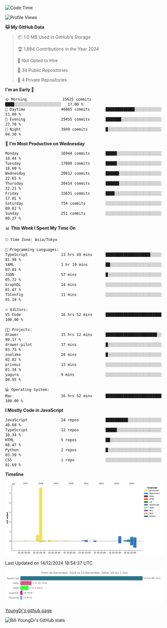 <!--START_SECTION:waka-->
![Code Time](http://img.shields.io/badge/Code%20Time-1%2C111%20hrs%2044%20mins-blue)

![Profile Views](http://img.shields.io/badge/Profile%20Views-0-blue)

**🐱 My GitHub Data** 

> 📦 1.0 MB Used in GitHub's Storage 
 > 
> 🏆 1,894 Contributions in the Year 2024
 > 
> 🚫 Not Opted to Hire
 > 
> 📜 34 Public Repositories 
 > 
> 🔑 4 Private Repositories 
 > 
**I'm an Early 🐤** 

```text
🌞 Morning                15625 commits       ████░░░░░░░░░░░░░░░░░░░░░   17.00 % 
🌆 Daytime                46865 commits       █████████████░░░░░░░░░░░░   51.00 % 
🌃 Evening                25455 commits       ███████░░░░░░░░░░░░░░░░░░   27.70 % 
🌙 Night                  3949 commits        █░░░░░░░░░░░░░░░░░░░░░░░░   04.30 % 
```
📅 **I'm Most Productive on Wednesday** 

```text
Monday                   16944 commits       █████░░░░░░░░░░░░░░░░░░░░   18.44 % 
Tuesday                  17088 commits       █████░░░░░░░░░░░░░░░░░░░░   18.60 % 
Wednesday                20812 commits       ██████░░░░░░░░░░░░░░░░░░░   22.65 % 
Thursday                 20414 commits       ██████░░░░░░░░░░░░░░░░░░░   22.21 % 
Friday                   15631 commits       ████░░░░░░░░░░░░░░░░░░░░░   17.01 % 
Saturday                 754 commits         ░░░░░░░░░░░░░░░░░░░░░░░░░   00.82 % 
Sunday                   251 commits         ░░░░░░░░░░░░░░░░░░░░░░░░░   00.27 % 
```


📊 **This Week I Spent My Time On** 

```text
🕑︎ Time Zone: Asia/Tokyo

💬 Programming Languages: 
TypeScript               13 hrs 49 mins      ████████████████████░░░░░   81.98 % 
YAML                     1 hr 19 mins        ██░░░░░░░░░░░░░░░░░░░░░░░   07.81 % 
JSON                     57 mins             █░░░░░░░░░░░░░░░░░░░░░░░░   05.72 % 
GraphQL                  14 mins             ░░░░░░░░░░░░░░░░░░░░░░░░░   01.47 % 
TSConfig                 11 mins             ░░░░░░░░░░░░░░░░░░░░░░░░░   01.18 % 

🔥 Editors: 
VS Code                  16 hrs 52 mins      █████████████████████████   100.00 % 

🐱‍💻 Projects: 
drawer                   15 hrs 12 mins      ███████████████████████░░   90.17 % 
drawer-pilot             37 mins             █░░░░░░░░░░░░░░░░░░░░░░░░   03.73 % 
zoolake                  28 mins             █░░░░░░░░░░░░░░░░░░░░░░░░   02.82 % 
priveui                  13 mins             ░░░░░░░░░░░░░░░░░░░░░░░░░   01.34 % 
yagura                   9 mins              ░░░░░░░░░░░░░░░░░░░░░░░░░   00.95 % 

💻 Operating System: 
Mac                      16 hrs 52 mins      █████████████████████████   100.00 % 
```

**I Mostly Code in JavaScript** 

```text
JavaScript               24 repos            ██████████░░░░░░░░░░░░░░░   40.68 % 
TypeScript               12 repos            █████░░░░░░░░░░░░░░░░░░░░   20.34 % 
HTML                     5 repos             ██░░░░░░░░░░░░░░░░░░░░░░░   08.47 % 
Python                   2 repos             █░░░░░░░░░░░░░░░░░░░░░░░░   03.39 % 
CSS                      1 repo              ░░░░░░░░░░░░░░░░░░░░░░░░░   01.69 % 
```



**Timeline**

![Lines of Code chart](https://raw.githubusercontent.com/Youngdi/Youngdi/master/assets/bar_graph.png)


 Last Updated on 14/12/2024 18:54:37 UTC
<!--END_SECTION:waka-->

![wakatime](./images/stat.svg)

[YoungDi's github page](https://youngdi.github.io)

![Bill YoungDi's GitHub stats](https://github-readme-stats.vercel.app/api?username=youngdi&count_private=true&show_icons=true)
